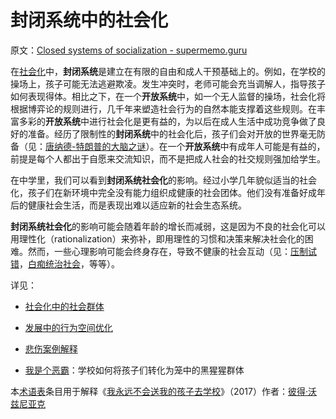 # 封闭系统中的社会化

原文：[Closed systems of socialization - supermemo.guru](https://supermemo.guru/wiki/Closed_systems_of_socialization)

在[社会化](https://supermemo.guru/wiki/Socialization)中，**封闭系统**是建立在有限的自由和成人干预基础上的。例如，在学校的操场上，孩子可能无法逃避欺凌。发生冲突时，老师可能会充当调解人，指导孩子如何表现得体。相比之下，在一个**开放系统**中，如一个无人监督的操场，社会化将根据博弈论的规则进行，几千年来塑造社会行为的自然本能支撑着这些规则。在丰富多彩的**开放系统**中进行社会化是更有益的，为以后在成人生活中成功竞争做了良好的准备。经历了限制性的**封闭系统**中的社会化后，孩子们会对开放的世界毫无防备（见：[唐纳德-特朗普的大脑之谜](https://supermemo.guru/wiki/Mystery_of_Donald_Trump's_brain)）。在一个**开放系统**中有成年人可能是有益的，前提是每个人都出于自愿来交流知识，而不是把成人社会的社交规则强加给学生。

在中学里，我们可以看到**封闭系统社会化**的影响。经过小学几年貌似适当的社会化，孩子们在新环境中完全没有能力组织成健康的社会团体。他们没有准备好成年后的健康社会生活，而是表现出难以适应新的社会生态系统。

**封闭系统社会化**的影响可能会随着年龄的增长而减弱，这是因为不良的社会化可以用理性化（rationalization）来弥补，即用理性的习惯和决策来解决社会化的困难。然而，一些心理影响可能会终身存在，导致不健康的社会互动（见：[压制试错](https://supermemo.guru/wiki/100_bad_school_habits)，[白痴统治社会](https://supermemo.guru/wiki/Idiocracy)，等等）。

详见：

- [社会化中的社会群体](https://supermemo.guru/wiki/Social_groups_in_socialization#Socialization:_Open_and_closed_systems)

- [发展中的行为空间优化](https://supermemo.guru/wiki/Optimization_of_behavioral_spaces_in_development)

- [悲伤案例解释](https://supermemopedia.com/wiki/An_engaged_student_being_bullied)

- [我是个恶霸](https://supermemo.guru/wiki/I_was_a_bully)：学校如何将孩子们转化为笼中的黑猩猩群体

本[术语表](https://supermemo.guru/wiki/Glossary)条目用于解释《[我永远不会送我的孩子去学校](https://supermemo.guru/wiki/Problem_of_Schooling)》（2017）作者：[彼得·沃兹尼亚克](https://supermemo.guru/wiki/Piotr_Wozniak)